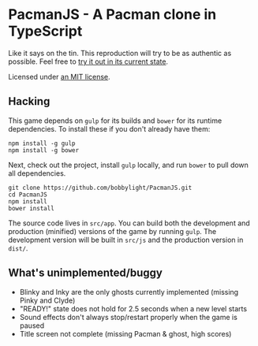 PacmanJS - A Pacman clone in TypeScript
=======================================
Like it says on the tin.  This reproduction will try to be as authentic as
possible.  Feel free to [try it out in its current state](http://bobbylight.github.io/PacmanJS/).

Licensed under [an MIT license](LICENSE.txt).

## Hacking
This game depends on `gulp` for its builds and `bower` for its runtime
dependencies.  To install these if you don't already have them:

```shell
npm install -g gulp
npm install -g bower
```

Next, check out the project, install `gulp` locally, and run `bower` to pull
down all dependencies.

```shell
git clone https://github.com/bobbylight/PacmanJS.git
cd PacmanJS
npm install
bower install
```

The source code lives in `src/app`.  You can build both the development and
production (minified) versions of the game by running `gulp`.  The development
version will be built in `src/js` and the production version in `dist/`.

## What's unimplemented/buggy

* Blinky and Inky are the only ghosts currently implemented (missing Pinky and Clyde)
* "READY!" state does not hold for 2.5 seconds when a new level starts
* Sound effects don't always stop/restart properly when the game is paused
* Title screen not complete (missing Pacman & ghost, high scores)
